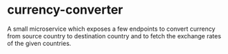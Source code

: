 # currency-converter
A small microservice which exposes a few endpoints to convert currency from source country to destination country and to fetch the exchange rates of the given countries.
